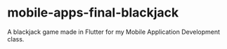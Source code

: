# mobile-apps-final-blackjack
A blackjack game made in Flutter for my Mobile Application Development class.
